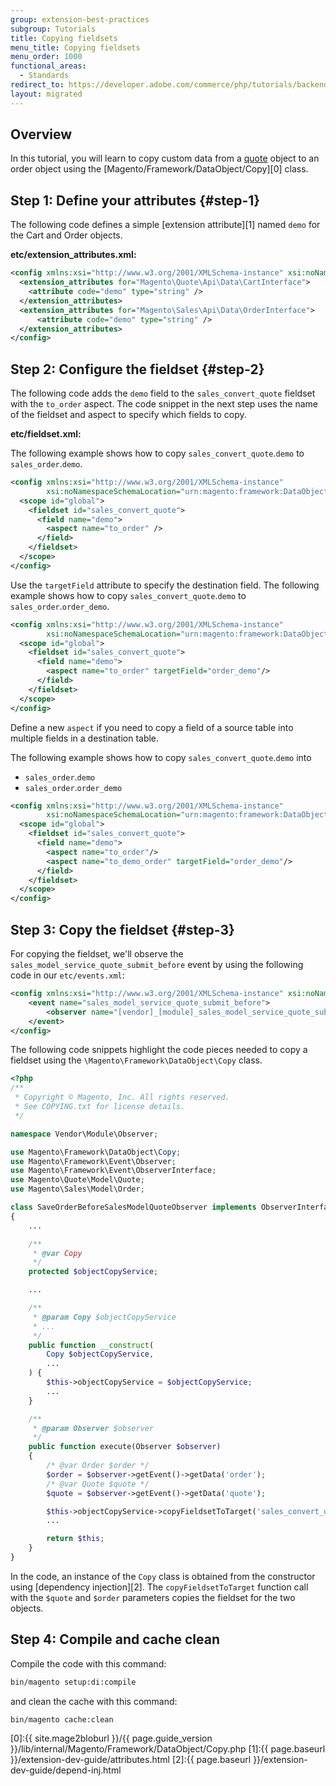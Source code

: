 ```yaml
---
group: extension-best-practices
subgroup: Tutorials
title: Copying fieldsets
menu_title: Copying fieldsets
menu_order: 1000
functional_areas:
  - Standards
redirect_to: https://developer.adobe.com/commerce/php/tutorials/backend/copy-fieldsets/
layout: migrated
---
```


## Overview

In this tutorial, you will learn to copy custom data from a [quote](https://glossary.magento.com/quote) object to an order object using the [Magento/Framework/DataObject/Copy][0] class.

## Step 1: Define your attributes {#step-1}

The following code defines a simple [extension attribute][1] named `demo` for the Cart and Order objects.

**etc/extension_attributes.xml:**

```xml
<config xmlns:xsi="http://www.w3.org/2001/XMLSchema-instance" xsi:noNamespaceSchemaLocation="urn:magento:framework:Api/etc/extension_attributes.xsd">
  <extension_attributes for="Magento\Quote\Api\Data\CartInterface">
    <attribute code="demo" type="string" />
  </extension_attributes>
  <extension_attributes for="Magento\Sales\Api\Data\OrderInterface">
      <attribute code="demo" type="string" />
  </extension_attributes>
</config>
```

## Step 2: Configure the fieldset {#step-2}

The following code adds the `demo` field to the `sales_convert_quote` fieldset with the `to_order` aspect.
The code snippet in the next step uses the name of the fieldset and aspect to specify which fields to copy.

**etc/fieldset.xml:**

The following example shows how to copy `sales_convert_quote`.`demo` to `sales_order`.`demo`.

```xml
<config xmlns:xsi="http://www.w3.org/2001/XMLSchema-instance"
        xsi:noNamespaceSchemaLocation="urn:magento:framework:DataObject/etc/fieldset.xsd">
  <scope id="global">
    <fieldset id="sales_convert_quote">
      <field name="demo">
        <aspect name="to_order" />
      </field>
    </fieldset>
  </scope>
</config>
```

Use the `targetField` attribute to specify the destination field. The following example shows how to copy `sales_convert_quote`.`demo` to `sales_order`.`order_demo`.

```xml
<config xmlns:xsi="http://www.w3.org/2001/XMLSchema-instance"
        xsi:noNamespaceSchemaLocation="urn:magento:framework:DataObject/etc/fieldset.xsd">
  <scope id="global">
    <fieldset id="sales_convert_quote">
      <field name="demo">
        <aspect name="to_order" targetField="order_demo"/>
      </field>
    </fieldset>
  </scope>
</config>
```

Define a new `aspect` if you need to copy a field of a source table into multiple fields in a destination table.

The following example shows how to copy `sales_convert_quote`.`demo` into

-  `sales_order`.`demo`
-  `sales_order`.`order_demo`

```xml
<config xmlns:xsi="http://www.w3.org/2001/XMLSchema-instance"
        xsi:noNamespaceSchemaLocation="urn:magento:framework:DataObject/etc/fieldset.xsd">
  <scope id="global">
    <fieldset id="sales_convert_quote">
      <field name="demo">
        <aspect name="to_order"/>
        <aspect name="to_demo_order" targetField="order_demo"/>
      </field>
    </fieldset>
  </scope>
</config>
```

## Step 3: Copy the fieldset {#step-3}

For copying the fieldset, we'll observe the `sales_model_service_quote_submit_before` event by using the following code in our `etc/events.xml`:

```xml
<config xmlns:xsi="http://www.w3.org/2001/XMLSchema-instance" xsi:noNamespaceSchemaLocation="urn:magento:framework:Event/etc/events.xsd">
    <event name="sales_model_service_quote_submit_before">
        <observer name="[vendor]_[module]_sales_model_service_quote_submit_before" instance="Vendor\Module\Observer\SaveOrderBeforeSalesModelQuoteObserver" />
    </event>
</config>
```

The following code snippets highlight the code pieces needed to copy a fieldset using the `\Magento\Framework\DataObject\Copy` class.

```php
<?php
/**
 * Copyright © Magento, Inc. All rights reserved.
 * See COPYING.txt for license details.
 */

namespace Vendor\Module\Observer;

use Magento\Framework\DataObject\Copy;
use Magento\Framework\Event\Observer;
use Magento\Framework\Event\ObserverInterface;
use Magento\Quote\Model\Quote;
use Magento\Sales\Model\Order;

class SaveOrderBeforeSalesModelQuoteObserver implements ObserverInterface
{
    ...

    /**
     * @var Copy
     */
    protected $objectCopyService;

    ...

    /**
     * @param Copy $objectCopyService
     * ...
     */
    public function __construct(
        Copy $objectCopyService,
        ...
    ) {
        $this->objectCopyService = $objectCopyService;
        ...
    }

    /**
     * @param Observer $observer
     */
    public function execute(Observer $observer)
    {
        /* @var Order $order */
        $order = $observer->getEvent()->getData('order');
        /* @var Quote $quote */
        $quote = $observer->getEvent()->getData('quote');

        $this->objectCopyService->copyFieldsetToTarget('sales_convert_quote', 'to_order', $quote, $order);
        ...

        return $this;
    }
}
```

In the code, an instance of the `Copy` class is obtained from the constructor using [dependency injection][2].
The `copyFieldsetToTarget` function call with the `$quote` and `$order` parameters copies the fieldset for the two objects.

## Step 4: Compile and cache clean

Compile the code with this command:

```bash
bin/magento setup:di:compile
```

and clean the cache with this command:

```bash
bin/magento cache:clean
```

[0]:{{ site.mage2bloburl }}/{{ page.guide_version }}/lib/internal/Magento/Framework/DataObject/Copy.php
[1]:{{ page.baseurl }}/extension-dev-guide/attributes.html
[2]:{{ page.baseurl }}/extension-dev-guide/depend-inj.html
